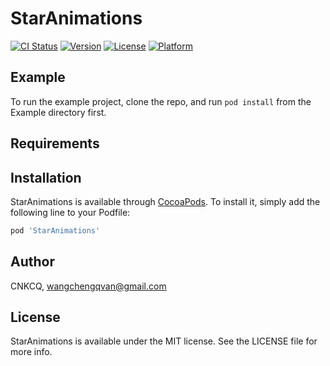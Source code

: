 # StarAnimations

[![CI Status](https://img.shields.io/travis/CNKCQ/StarAnimations.svg?style=flat)](https://travis-ci.org/CNKCQ/StarAnimations)
[![Version](https://img.shields.io/cocoapods/v/StarAnimations.svg?style=flat)](https://cocoapods.org/pods/StarAnimations)
[![License](https://img.shields.io/cocoapods/l/StarAnimations.svg?style=flat)](https://cocoapods.org/pods/StarAnimations)
[![Platform](https://img.shields.io/cocoapods/p/StarAnimations.svg?style=flat)](https://cocoapods.org/pods/StarAnimations)

## Example

To run the example project, clone the repo, and run `pod install` from the Example directory first.

## Requirements

## Installation

StarAnimations is available through [CocoaPods](https://cocoapods.org). To install
it, simply add the following line to your Podfile:

```ruby
pod 'StarAnimations'
```

## Author

CNKCQ, wangchengqvan@gmail.com

## License

StarAnimations is available under the MIT license. See the LICENSE file for more info.
